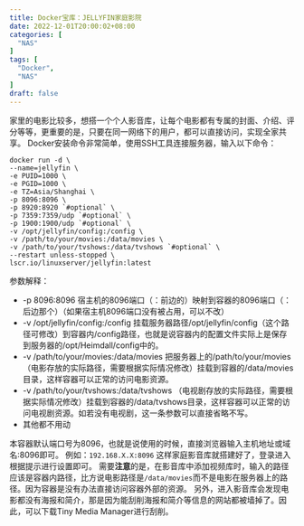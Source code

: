 ```yaml
---
title: Docker宝库：JELLYFIN家庭影院
date: 2022-12-01T20:00:02+08:00
categories: [
  "NAS"
]
tags: [
  "Docker",
  "NAS"
]
draft: false
---
```


家里的电影比较多，想搭一个个人影音库，让每个电影都有专属的封面、介绍、评分等等，更重要的是，只要在同一网络下的用户，都可以直接访问，实现全家共享。
Docker安装命令非常简单，使用SSH工具连接服务器，输入以下命令：
```
docker run -d \
--name=jellyfin \
-e PUID=1000 \
-e PGID=1000 \
-e TZ=Asia/Shanghai \
-p 8096:8096 \
-p 8920:8920 `#optional` \
-p 7359:7359/udp `#optional` \
-p 1900:1900/udp `#optional` \
-v /opt/jellyfin/config:/config \
-v /path/to/your/movies:/data/movies \
-v /path/to/your/tvshows:/data/tvshows `#optional` \
--restart unless-stopped \
lscr.io/linuxserver/jellyfin:latest
```
参数解释：
+ -p 8096:8096 宿主机的8096端口（：前边的）映射到容器的8096端口（：后边那个）（如果宿主机8096端口没有被占用，可以不改）
+ -v /opt/jellyfin/config:/config  挂载服务器路径/opt/jellyfin/config（这个路径可修改）到容器内/config路径，也就是说容器内的配置文件实际上是保存到服务器的/opt/Heimdall/config中的。
+ -v /path/to/your/movies:/data/movies  把服务器上的/path/to/your/movies（电影存放的实际路径，需要根据实际情况修改）挂载到容器的/data/movies目录，这样容器可以正常的访问电影资源。
+ -v /path/to/your/tvshows:/data/tvshows （电视剧存放的实际路径，需要根据实际情况修改）挂载到容器的/data/tvshows目录，这样容器可以正常的访问电视剧资源。如若没有电视剧，这一条参数可以直接省略不写。
+ 其他都不用动

本容器默认端口号为8096，也就是说使用的时候，直接浏览器输入主机地址或域名:8096即可。
例如：`192.168.X.X:8096` 
这样家庭影音库就搭建好了，登录进入根据提示进行设置即可。
需要**注意**的是，在影音库中添加视频库时，输入的路径应该是容器内路径，比方说电影路径是`/data/movies`而不是电影在服务器上的路径。因为容器是没有办法直接访问容器外部的资源。
另外，进入影音库会发现电影都没有海报和简介，那是因为能刮削海报和简介等信息的网站都被墙掉了。因此，可以下载Tiny Media Manager进行刮削。